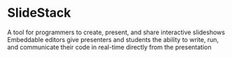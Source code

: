 # SlideStack

A tool for programmers to create, present, and share interactive slideshows
Embeddable editors give presenters and students the ability to write, run, and communicate their code in real-time directly from the presentation
